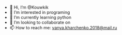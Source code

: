 - 👋 Hi, I’m @Kouwkik
- 👀 I’m interested in programing
- 🌱 I’m currently learning python
- 💞️ I’m looking to collaborate on 
- 📫 How to reach me: vanya.kharchenko.2018@mail.ru

<!---
Kouwkik/Kouwkik is a ✨ special ✨ repository because its `README.md` (this file) appears on your GitHub profile.
You can click the Preview link to take a look at your changes.
--->
